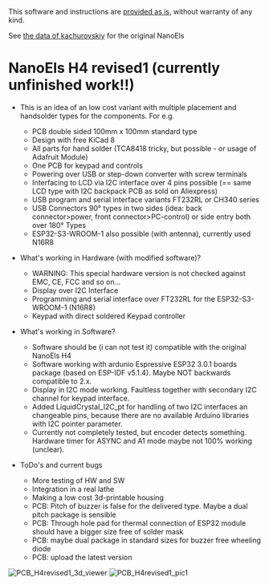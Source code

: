 This software and instructions are [provided as is](LICENSE), without warranty of any kind.

See [the data of kachurovskiy](https://github.com/kachurovskiy/nanoels/) for the original NanoEls

# NanoEls H4 revised1 (currently unfinished work!!)
* This is an idea of an low cost variant with multiple placement and handsolder types for the components. For e.g.
    * PCB double sided 100mm x 100mm standard type
    * Design with free KiCad 8
    * All parts for hand solder (TCA8418 tricky, but possible - or usage of Adafruit Module)
    * One PCB for keypad and controls
    * Powering over USB or step-down converter with screw terminals
    * Interfacing to LCD via I2C interface over 4 pins possible (== same LCD type with I2C backpack PCB as sold on Aliexpress)
    * USB program and serial interface variants FT232RL or CH340 series
    * USB Connectors 90° types in two sides (idea: back connector>power, front connector>PC-control) or side entry both over 180° Types
    * ESP32-S3-WROOM-1 also possible (with antenna), currently used N16R8

* What's working in Hardware (with modified software)?
	* WARNING: This special hardware version is not checked against EMC, CE, FCC and so on...
    * Display over I2C Interface
    * Programming and serial interface over FT232RL for the ESP32-S3-WROOM-1 (N16R8)
    * Keypad with direct soldered Keypad controller

* What's working in Software?
    * Software should be (i can not test it) compatible with the original NanoEls H4
    * Software working with ardunio Espressive ESP32 3.0.1 boards package (based on ESP-IDF v5.1.4). Maybe NOT backwards compatible to 2.x.
    * Display in I2C mode working. Faultless together with secondary I2C channel for keypad interface. 
    * Added LiquidCrystal_I2C_pt for handling of two I2C interfaces an changeable pins, because there are no available Arduino libraries with I2C pointer parameter.
    * Currently not completely tested, but encoder detects something. Hardware timer for ASYNC and A1 mode maybe not 100% working (unclear).

* ToDo's and current bugs
    * More testing of HW and SW
    * Integration in a real lathe
    * Making a low cost 3d-printable housing
    * PCB: Pitch of buzzer is false for the delivered type. Maybe a dual pitch package is sensible
    * PCB: Through hole pad for thermal connection of ESP32 module should have a bigger size free of solder mask
    * PCB: maybe dual package in standard sizes for buzzer free wheeling diode
    * PCB: upload the latest version

![PCB_H4revised1_3d_viewer](https://github.com/0unrouted0/nanoels/assets/165327246/6ad0018f-9c0e-4335-893f-ad6113fff6c5)
![PCB_H4revised1_pic1](https://github.com/0unrouted0/nanoels/assets/165327246/551250db-3250-49b3-9a3e-d763c4f59e51)
